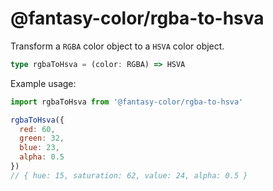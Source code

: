 # @fantasy-color/rgba-to-hsva

Transform a `RGBA` color object to a `HSVA` color object.

```typescript
type rgbaToHsva = (color: RGBA) => HSVA
```

Example usage:

```javascript
import rgbaToHsva from '@fantasy-color/rgba-to-hsva'

rgbaToHsva({
  red: 60,
  green: 32,
  blue: 23,
  alpha: 0.5
})
// { hue: 15, saturation: 62, value: 24, alpha: 0.5 }
```
